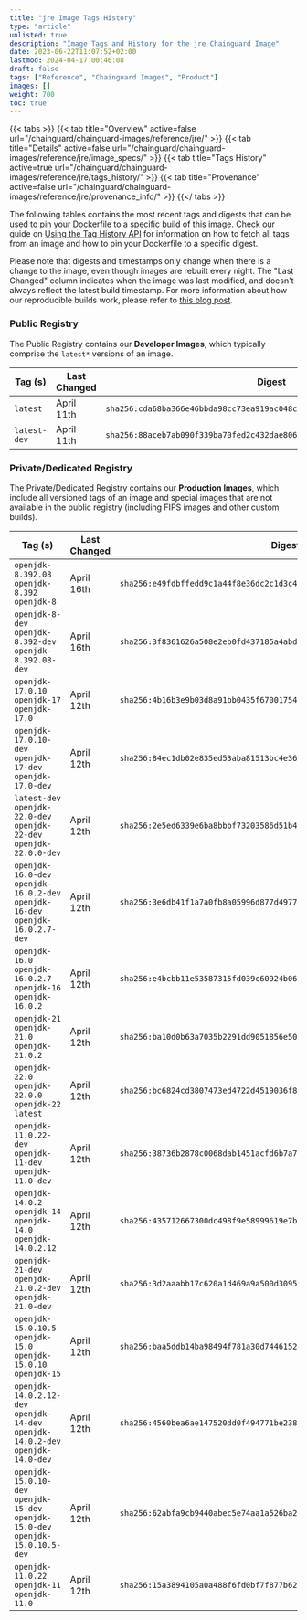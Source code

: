 ```yaml
---
title: "jre Image Tags History"
type: "article"
unlisted: true
description: "Image Tags and History for the jre Chainguard Image"
date: 2023-06-22T11:07:52+02:00
lastmod: 2024-04-17 00:46:08
draft: false
tags: ["Reference", "Chainguard Images", "Product"]
images: []
weight: 700
toc: true
---
```


{{< tabs >}}
{{< tab title="Overview" active=false url="/chainguard/chainguard-images/reference/jre/" >}}
{{< tab title="Details" active=false url="/chainguard/chainguard-images/reference/jre/image_specs/" >}}
{{< tab title="Tags History" active=true url="/chainguard/chainguard-images/reference/jre/tags_history/" >}}
{{< tab title="Provenance" active=false url="/chainguard/chainguard-images/reference/jre/provenance_info/" >}}
{{</ tabs >}}

The following tables contains the most recent tags and digests that can be used to pin your Dockerfile to a specific build of this image. Check our guide on [Using the Tag History API](/chainguard/chainguard-images/using-the-tag-history-api/) for information on how to fetch all tags from an image and how to pin your Dockerfile to a specific digest.

Please note that digests and timestamps only change when there is a change to the image, even though images are rebuilt every night. The "Last Changed" column indicates when the image was last modified, and doesn't always reflect the latest build timestamp. For more information about how our reproducible builds work, please refer to [this blog post](https://www.chainguard.dev/unchained/reproducing-chainguards-reproducible-image-builds).

### Public Registry
The Public Registry contains our **Developer Images**, which typically comprise the `latest*` versions of an image.

| Tag (s)       | Last Changed | Digest                                                                    |
|---------------|--------------|---------------------------------------------------------------------------|
|  `latest`     | April 11th   | `sha256:cda68ba366e46bbda98cc73ea919ac048cbf81547f66448424d4f866963d1107` |
|  `latest-dev` | April 11th   | `sha256:88aceb7ab090f339ba70fed2c432dae806bece0aacf02805408fbf1a10b08392` |


### Private/Dedicated Registry
The Private/Dedicated Registry contains our **Production Images**, which include all versioned tags of an image and special images that are not available in the public registry (including FIPS images and other custom builds).

| Tag (s)                                                                            | Last Changed | Digest                                                                    |
|------------------------------------------------------------------------------------|--------------|---------------------------------------------------------------------------|
|  `openjdk-8.392.08` `openjdk-8.392` `openjdk-8`                                    | April 16th   | `sha256:e49fdbffedd9c1a44f8e36dc2c1d3c40ab0701034a5327ed1fba2bfdf1828c78` |
|  `openjdk-8-dev` `openjdk-8.392-dev` `openjdk-8.392.08-dev`                        | April 16th   | `sha256:3f8361626a508e2eb0fd437185a4abd3e4993f773f06c0e6a0996d90367c36ca` |
|  `openjdk-17.0.10` `openjdk-17` `openjdk-17.0`                                     | April 12th   | `sha256:4b16b3e9b03d8a91bb0435f67001754f82ff1fc65ab8d67b0114188a91acbb25` |
|  `openjdk-17.0.10-dev` `openjdk-17-dev` `openjdk-17.0-dev`                         | April 12th   | `sha256:84ec1db02e835ed53aba81513bc4e36d63f24fd728f2a68d4d830f6cd826fde6` |
|  `latest-dev` `openjdk-22.0-dev` `openjdk-22-dev` `openjdk-22.0.0-dev`             | April 12th   | `sha256:2e5ed6339e6ba8bbbf73203586d51b4a02549f75e9034b6a8f44930525d69162` |
|  `openjdk-16.0-dev` `openjdk-16.0.2-dev` `openjdk-16-dev` `openjdk-16.0.2.7-dev`   | April 12th   | `sha256:3e6db41f1a7a0fb8a05996d877d4977c3d06ee09e31906f5190d3531441af2ee` |
|  `openjdk-16.0` `openjdk-16.0.2.7` `openjdk-16` `openjdk-16.0.2`                   | April 12th   | `sha256:e4bcbb11e53587315fd039c60924b064bbd6951c7a5f2d8d683a0f3d5922500f` |
|  `openjdk-21` `openjdk-21.0` `openjdk-21.0.2`                                      | April 12th   | `sha256:ba10d0b63a7035b2291dd9051856e50be3517731ce6672cebc1f6daaba9d5ab8` |
|  `openjdk-22.0` `openjdk-22.0.0` `openjdk-22` `latest`                             | April 12th   | `sha256:bc6824cd3807473ed4722d4519036f83b474ba332800daded94cefd178778850` |
|  `openjdk-11.0.22-dev` `openjdk-11-dev` `openjdk-11.0-dev`                         | April 12th   | `sha256:38736b2878c0068dab1451acfd6b7a79e4f471840f07066f7630a2c530847027` |
|  `openjdk-14.0.2` `openjdk-14` `openjdk-14.0` `openjdk-14.0.2.12`                  | April 12th   | `sha256:435712667300dc498f9e58999619e7b319316e7b5d184fe61a27db814555165e` |
|  `openjdk-21-dev` `openjdk-21.0.2-dev` `openjdk-21.0-dev`                          | April 12th   | `sha256:3d2aaabb17c620a1d469a9a500d3095370bd43c95537cbc4875a642ad0d5ae2f` |
|  `openjdk-15.0.10.5` `openjdk-15.0` `openjdk-15.0.10` `openjdk-15`                 | April 12th   | `sha256:baa5ddb14ba98494f781a30d7446152d2d74ee52f6911e90a63c09d217132bda` |
|  `openjdk-14.0.2.12-dev` `openjdk-14-dev` `openjdk-14.0.2-dev` `openjdk-14.0-dev`  | April 12th   | `sha256:4560bea6ae147520dd0f494771be23882203f6322c8244295d840546c757522e` |
|  `openjdk-15.0.10-dev` `openjdk-15-dev` `openjdk-15.0-dev` `openjdk-15.0.10.5-dev` | April 12th   | `sha256:62abfa9cb9440abec5e74aa1a526ba2990cae3bfed64cecb6bb41966503f035c` |
|  `openjdk-11.0.22` `openjdk-11` `openjdk-11.0`                                     | April 12th   | `sha256:15a3894105a0a488f6fd0bf7f877b62cbc8048606ef27cdb2a25468d3f10fa66` |

